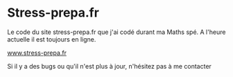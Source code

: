 # Stress-prepa.fr

Le code du site stress-prepa.fr que j'ai codé durant ma Maths spé.
A l'heure actuelle il est toujours en ligne.

www.stress-prepa.fr

Si il y a des bugs ou qu'il n'est plus à jour, n'hésitez pas à me contacter
